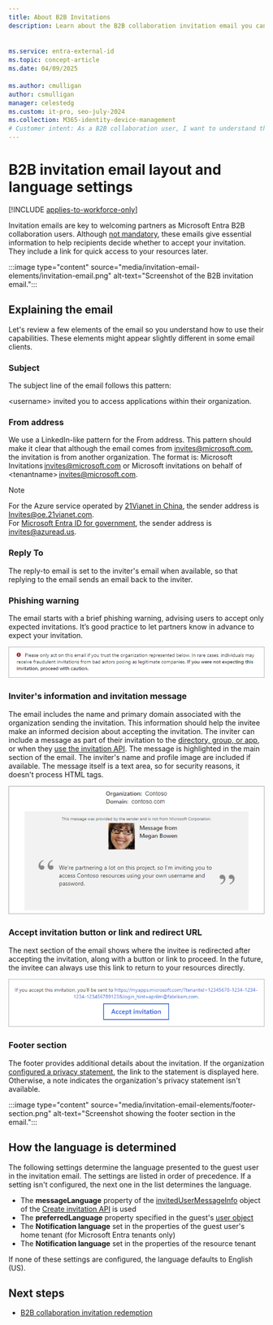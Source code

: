```yaml
---
title: About B2B Invitations
description: Learn about the B2B collaboration invitation email you can send to business partners and external guest users who need to authenticate and access your apps.

 
ms.service: entra-external-id
ms.topic: concept-article
ms.date: 04/09/2025

ms.author: cmulligan
author: csmulligan
manager: celestedg
ms.custom: it-pro, seo-july-2024
ms.collection: M365-identity-device-management
# Customer intent: As a B2B collaboration user, I want to understand the elements of the invitation email, so that I can effectively invite partners to join my organization and provide them with the necessary information to make an informed decision.
---
```


# B2B invitation email layout and language settings

[!INCLUDE [applies-to-workforce-only](./includes/applies-to-workforce-only.md)]

Invitation emails are key to welcoming partners as Microsoft Entra B2B collaboration users. Although [not mandatory](redemption-experience.md#redemption-process-through-a-direct-link), these emails give essential information to help recipients decide whether to accept your invitation. They include a link for quick access to your resources later.

:::image type="content" source="media/invitation-email-elements/invitation-email.png" alt-text="Screenshot of the B2B invitation email.":::

## Explaining the email

Let's review a few elements of the email so you understand how to use their capabilities. These elements might appear slightly different in some email clients. 

### Subject

The subject line of the email follows this pattern:

&lt;username&gt; invited you to access applications within their organization.

### From address

We use a LinkedIn-like pattern for the From address. This pattern should make it clear that although the email comes from invites@microsoft.com, the invitation is from another organization. The format is: Microsoft Invitations <invites@microsoft.com> or Microsoft invitations on behalf of &lt;tenantname&gt; <invites@microsoft.com>. 

> [!NOTE]
> For the Azure service operated by [21Vianet in China](/azure/china/), the sender address is Invites@oe.21vianet.com.  
> For [Microsoft Entra ID for government](/azure/azure-government/), the sender address is invites@azuread.us.

### Reply To

The reply-to email is set to the inviter's email when available, so that replying to the email sends an email back to the inviter.

### Phishing warning

The email starts with a brief phishing warning, advising users to accept only expected invitations. It’s good practice to let partners know in advance to expect your invitation.

![Screenshot of the phishing warning in the email.](media/invitation-email-elements/phishing-warning.png)

### Inviter's information and invitation message

The email includes the name and primary domain associated with the organization sending the invitation. This information should help the invitee make an informed decision about accepting the invitation. The inviter can include a message as part of their invitation to the [directory, group, or app](add-users-administrator.yml), or when they [use the invitation API](customize-invitation-api.md). The message is highlighted in the main section of the email. The inviter's name and profile image are included if available. The message itself is a text area, so for security reasons, it doesn't process HTML tags.

![Screenshot of the invitation message in the email.](media/invitation-email-elements/invitation-message-inviters-info.png)

### Accept invitation button or link and redirect URL

The next section of the email shows where the invitee is redirected after accepting the invitation, along with a button or link to proceed. In the future, the invitee can always use this link to return to your resources directly.

![Screenshot of the accept button and redirect URL in the email.](media/invitation-email-elements/accept-button.png)

### Footer section

The footer provides additional details about the invitation. If the organization [configured a privacy statement](~/fundamentals/properties-area.yml), the link to the statement is displayed here. Otherwise, a note indicates the organization's privacy statement isn't available.

:::image type="content" source="media/invitation-email-elements/footer-section.png" alt-text="Screenshot showing the footer section in the email.":::

## How the language is determined

The following settings determine the language presented to the guest user in the invitation email. The settings are listed in order of precedence. If a setting isn't configured, the next one in the list determines the language.

- The **messageLanguage** property of the [invitedUserMessageInfo](/graph/api/resources/invitedusermessageinfo) object of the [Create invitation API](/graph/api/invitation-post) is used
-	The **preferredLanguage** property specified in the guest's [user object](/graph/api/resources/user)
-	The **Notification language** set in the properties of the guest user's home tenant (for Microsoft Entra tenants only)
-	The **Notification language** set in the properties of the resource tenant

If none of these settings are configured, the language defaults to English (US).

## Next steps

- [B2B collaboration invitation redemption](redemption-experience.md)
